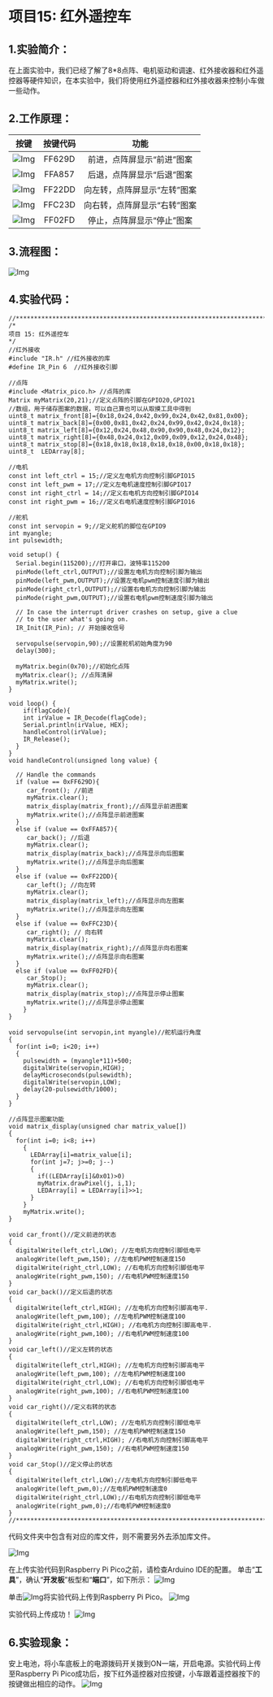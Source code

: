 # 项目15: 红外遥控车


## 1.实验简介：
在上面实验中，我们已经了解了8*8点阵、电机驱动和调速、红外接收器和红外遥控器等硬件知识，在本实验中，我们将使用红外遥控器和红外接收器来控制小车做一些动作。

## 2.工作原理：
|按键|按键代码|功能|
| :--: | :--: | :--: |
|![Img](../../media/项目15-2img-20230330140558.png)| FF629D |前进，点阵屏显示“前进”图案|
|![Img](../../media/项目15-3img-20230330140636.png)| FFA857 | 后退，点阵屏显示“后退”图案 |
|![Img](../../media/项目15-4img-20230330140706.png)| FF22DD | 向左转，点阵屏显示“左转”图案|
|![Img](../../media/项目15-5img-20230330140736.png)| FFC23D |向右转，点阵屏显示“右转”图案 |
|![Img](../../media/项目15-6img-20230330140806.png)| FF02FD|停止，点阵屏显示“停止”图案 |

## 3.流程图：
![Img](../../media/项目15-7img-20230330140847.png)

## 4.实验代码：

```
//*************************************************************************************
/*
项目 15: 红外遥控车
*/ 
//红外接收
#include "IR.h" //红外接收的库
#define IR_Pin 6  //红外接收引脚

//点阵
#include <Matrix_pico.h> //点阵的库
Matrix myMatrix(20,21);//定义点阵的引脚在GPIO20,GPIO21
//数组，用于储存图案的数据，可以自己算也可以从取摸工具中得到
uint8_t matrix_front[8]={0x18,0x24,0x42,0x99,0x24,0x42,0x81,0x00};
uint8_t matrix_back[8]={0x00,0x81,0x42,0x24,0x99,0x42,0x24,0x18};
uint8_t matrix_left[8]={0x12,0x24,0x48,0x90,0x90,0x48,0x24,0x12};
uint8_t matrix_right[8]={0x48,0x24,0x12,0x09,0x09,0x12,0x24,0x48};
uint8_t matrix_stop[8]={0x18,0x18,0x18,0x18,0x18,0x00,0x18,0x18};
uint8_t  LEDArray[8];

//电机
const int left_ctrl = 15;//定义左电机方向控制引脚GPIO15
const int left_pwm = 17;//定义左电机速度控制引脚GPIO17
const int right_ctrl = 14;//定义右电机方向控制引脚GPIO14
const int right_pwm = 16;//定义右电机速度控制引脚GPIO16

//舵机
const int servopin = 9;//定义舵机的脚位在GPIO9
int myangle;
int pulsewidth;

void setup() {
  Serial.begin(115200);//打开串口，波特率115200
  pinMode(left_ctrl,OUTPUT);//设置左电机方向控制引脚为输出
  pinMode(left_pwm,OUTPUT);//设置左电机pwm控制速度引脚为输出
  pinMode(right_ctrl,OUTPUT);//设置右电机方向控制引脚为输出
  pinMode(right_pwm,OUTPUT);//设置右电机pwm控制速度引脚为输出
  
  // In case the interrupt driver crashes on setup, give a clue
  // to the user what's going on.
  IR_Init(IR_Pin); // 开始接收信号
 
  servopulse(servopin,90);//设置舵机初始角度为90
  delay(300);
  
  myMatrix.begin(0x70);//初始化点阵
  myMatrix.clear(); //点阵清屏
  myMatrix.write();
}

void loop() {
    if(flagCode){
    int irValue = IR_Decode(flagCode);
    Serial.println(irValue, HEX);
    handleControl(irValue);
    IR_Release();
  }
}
void handleControl(unsigned long value) {

  // Handle the commands
  if (value == 0xFF629D){
     car_front(); //前进
     myMatrix.clear();
     matrix_display(matrix_front);//点阵显示前进图案
     myMatrix.write();//点阵显示前进图案
  }
  else if (value == 0xFFA857){
     car_back(); //后退
     myMatrix.clear();
     matrix_display(matrix_back);//点阵显示向后图案
     myMatrix.write();//点阵显示向后图案
  }
  else if (value == 0xFF22DD){ 
     car_left(); //向左转
     myMatrix.clear();
     matrix_display(matrix_left);//点阵显示向左图案
     myMatrix.write();//点阵显示向左图案
  } 
  else if (value == 0xFFC23D){
     car_right(); // 向右转
     myMatrix.clear();
     matrix_display(matrix_right);//点阵显示向右图案
     myMatrix.write();//点阵显示向右图案
  }
  else if (value == 0xFF02FD){ 
     car_Stop();
     myMatrix.clear();
     matrix_display(matrix_stop);//点阵显示停止图案
     myMatrix.write();//点阵显示停止图案 
    }
}

void servopulse(int servopin,int myangle)//舵机运行角度
{
  for(int i=0; i<20; i++)
  {
    pulsewidth = (myangle*11)+500;
    digitalWrite(servopin,HIGH);
    delayMicroseconds(pulsewidth);
    digitalWrite(servopin,LOW);
    delay(20-pulsewidth/1000);
  }  
}

//点阵显示图案功能
void matrix_display(unsigned char matrix_value[])
{
  for(int i=0; i<8; i++)
    {
      LEDArray[i]=matrix_value[i];
      for(int j=7; j>=0; j--)
      {
        if((LEDArray[i]&0x01)>0)
        myMatrix.drawPixel(j, i,1);
        LEDArray[i] = LEDArray[i]>>1;
      }
    } 
    myMatrix.write();
}

void car_front()//定义前进的状态
{
  digitalWrite(left_ctrl,LOW); //左电机方向控制引脚低电平
  analogWrite(left_pwm,150); //左电机PWM控制速度150
  digitalWrite(right_ctrl,LOW); //右电机方向控制引脚低电平
  analogWrite(right_pwm,150); //右电机PWM控制速度150
}
void car_back()//定义后退的状态
{
  digitalWrite(left_ctrl,HIGH); //左电机方向控制引脚高电平.
  analogWrite(left_pwm,100); //左电机PWM控制速度100
  digitalWrite(right_ctrl,HIGH); //右电机方向控制引脚高电平.
  analogWrite(right_pwm,100); //右电机PWM控制速度100
}
void car_left()//定义左转的状态
{
  digitalWrite(left_ctrl,HIGH); //左电机方向控制引脚高电平
  analogWrite(left_pwm,100); //左电机PWM控制速度100
  digitalWrite(right_ctrl,LOW); //右电机方向控制引脚低电平
  analogWrite(right_pwm,100); //右电机PWM控制速度100
}
void car_right()//定义右转的状态
{
  digitalWrite(left_ctrl,LOW); //左电机方向控制引脚低电平
  analogWrite(left_pwm,150); //左电机PWM控制速度150
  digitalWrite(right_ctrl,HIGH); //右电机方向控制引脚高电平
  analogWrite(right_pwm,150); //右电机PWM控制速度150
}
void car_Stop()//定义停止的状态
{
  digitalWrite(left_ctrl,LOW);//左电机方向控制引脚低电平
  analogWrite(left_pwm,0);//左电机PWM控制速度0
  digitalWrite(right_ctrl,LOW);//右电机方向控制引脚低电平
  analogWrite(right_pwm,0);//右电机PWM控制速度0
}
//*************************************************************************************

```
代码文件夹中包含有对应的库文件，则不需要另外去添加库文件。

![Img](../../media/项目15-8img-20230531161313.png)

在上传实验代码到Raspberry Pi Pico之前，请检查Arduino IDE的配置。
单击“**工具**”，确认“**开发板**”板型和“**端口**”，如下所示：
![Img](../../media/项目15-9img-20230531161648.jpg)

单击![Img](../../media/上传按钮img-20230506095425.png)将实验代码上传到Raspberry Pi Pico。
![Img](../../media/项目15-10img-20230531161712.png)

实验代码上传成功！
![Img](../../media/项目15-11img-20230531161742.png)

## 6.实验现象：
安上电池，将小车底板上的电源拨码开关拨到ON一端，开启电源。实验代码上传至Raspberry Pi Pico成功后，按下红外遥控器对应按键，小车跟着遥控器按下的按键做出相应的动作。
![Img](../../media/项目15-1img-20230518082547.png)
